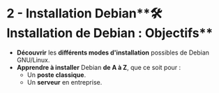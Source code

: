 # 2 - Installation Debian**🛠️ Installation de Debian : Objectifs**
- **Découvrir** les **différents modes d'installation** possibles de Debian GNU/Linux.
- **Apprendre à installer** Debian **de A à Z**, que ce soit pour :
  - Un **poste classique**.
  - Un **serveur** en entreprise.
